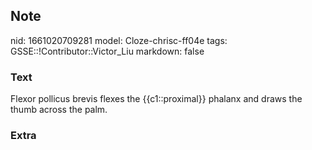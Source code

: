 ## Note
nid: 1661020709281
model: Cloze-chrisc-ff04e
tags: GSSE::!Contributor::Victor_Liu
markdown: false

### Text
Flexor pollicus brevis flexes the {{c1::proximal}} phalanx and draws the thumb across the palm.

### Extra

